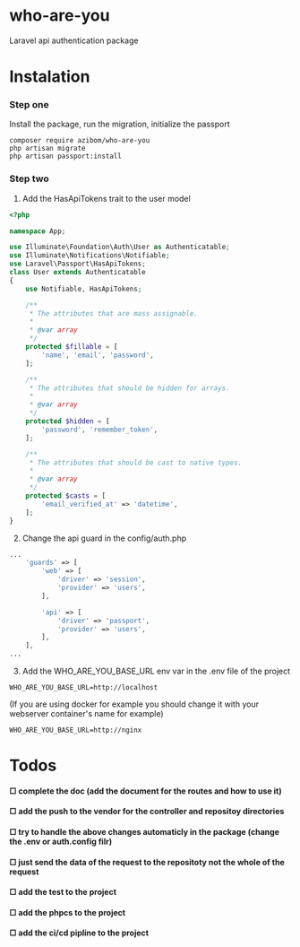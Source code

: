 # who-are-you
Laravel api authentication package
# Instalation
### Step one
Install the package, run the migration, initialize the passport  
```
composer require azibom/who-are-you
php artisan migrate
php artisan passport:install
```

### Step two
1. Add the HasApiTokens trait to the user model
```php
<?php

namespace App;

use Illuminate\Foundation\Auth\User as Authenticatable;
use Illuminate\Notifications\Notifiable;
use Laravel\Passport\HasApiTokens;
class User extends Authenticatable
{
    use Notifiable, HasApiTokens;

    /**
     * The attributes that are mass assignable.
     *
     * @var array
     */
    protected $fillable = [
        'name', 'email', 'password',
    ];

    /**
     * The attributes that should be hidden for arrays.
     *
     * @var array
     */
    protected $hidden = [
        'password', 'remember_token',
    ];

    /**
     * The attributes that should be cast to native types.
     *
     * @var array
     */
    protected $casts = [
        'email_verified_at' => 'datetime',
    ];
}

```
2. Change the api guard in the config/auth.php
```php
...
    'guards' => [
        'web' => [
            'driver' => 'session',
            'provider' => 'users',
        ],

        'api' => [
            'driver' => 'passport',
            'provider' => 'users',
        ],
    ],
...
```
3. Add the WHO_ARE_YOU_BASE_URL env var in the .env file of the project
```
WHO_ARE_YOU_BASE_URL=http://localhost
```
(If you are using docker for example you should change it with your webserver container's name for example)
```
WHO_ARE_YOU_BASE_URL=http://nginx
```
# Todos
#### □ complete the doc (add the document for the routes and how to use it)
#### □ add the push to the vendor for the controller and repositoy directories
#### □ try to handle the above changes automaticly in the package (change the .env or auth.config filr)
#### □ just send the data of the request to the repositoty not the whole of the request
#### □ add the test to the project
#### □ add the phpcs to the project
#### □ add the ci/cd pipline to the project
